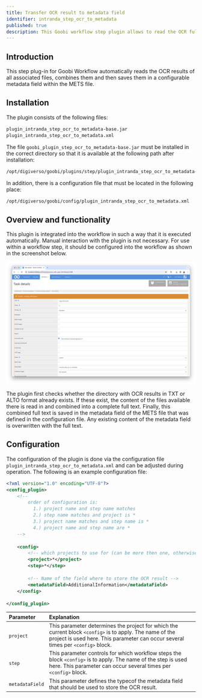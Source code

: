 ```yaml
---
title: Transfer OCR result to metadata field
identifier: intranda_step_ocr_to_metadata
published: true
description: This Goobi workflow step plugin allows to read the OCR fulltext of all images of a process to be written as plaintext into a given metadata field.
---
```

## Introduction
This step plug-in for Goobi Workflow automatically reads the OCR results of all associated files, combines them and then saves them in a configurable metadata field within the METS file.


## Installation
The plugin consists of the following files:

```bash
plugin_intranda_step_ocr_to_metadata-base.jar
plugin_intranda_step_ocr_to_metadata.xml
```

The file `goobi_plugin_step_ocr_to_metadata-base.jar` must be installed in the correct directory so that it is available at the following path after installation:

```bash
/opt/digiverso/goobi/plugins/step/plugin_intranda_step_ocr_to_metadata-base.jar
```

In addition, there is a configuration file that must be located in the following place:

```bash
/opt/digiverso/goobi/config/plugin_intranda_step_ocr_to_metadata.xml
```


## Overview and functionality
This plugin is integrated into the workflow in such a way that it is executed automatically. Manual interaction with the plugin is not necessary. For use within a workflow step, it should be configured into the workflow as shown in the screenshot below.

![Integration of the plugin into the workflow](screen1_en.png)

The plugin first checks whether the directory with OCR results in TXT or ALTO format already exists. If these exist, the content of the files available there is read in and combined into a complete full text. Finally, this combined full text is saved in the metadata field of the METS file that was defined in the configuration file. Any existing content of the metadata field is overwritten with the full text. 


## Configuration
The configuration of the plugin is done via the configuration file `plugin_intranda_step_ocr_to_metadata.xml` and can be adjusted during operation. The following is an example configuration file:

```xml
<?xml version="1.0" encoding="UTF-8"?>
<config_plugin>
    <!--
        order of configuration is:
          1.) project name and step name matches
          2.) step name matches and project is *
          3.) project name matches and step name is *
          4.) project name and step name are *
    -->
    
    <config>
        <!-- which projects to use for (can be more then one, otherwise use *) -->
        <project>*</project>
        <step>*</step>
        
        <!-- Name of the field where to store the OCR result -->
        <metadataField>AdditionalInformation</metadataField>
    </config>

</config_plugin>
```

| Parameter | Explanation |
| :--- | :--- |
| `project` | This parameter determines the project for which the current block `<config>` is to apply. The name of the project is used here. This parameter can occur several times per `<config>` block. |
| `step` | This parameter controls for which workflow steps the block `<config>` is to apply. The name of the step is used here. This parameter can occur several times per `<config>` block. |
| `metadataField` | This parameter defines the typecof the metadata field that should be used to store the OCR result.  |
